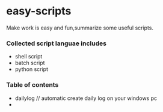 # easy-scripts
Make work is easy and fun,summarize some useful scripts.

### Collected script languae includes
- shell script
- batch script
- python script

### Table of contents
- dailylog // automatic create daily log on your windows pc  
-  



